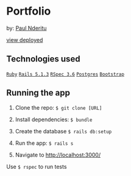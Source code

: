 # Portfolio

by: [Paul Nderitu](https://github.com/paulnderitu)

[view deployed]()

## Technologies used

[`Ruby`](https://www.ruby-lang.org/en/) [`Rails 5.1.3`](http://guides.rubyonrails.org/getting_started.html) [`RSpec 3.6`](http://rspec.info/) [`Postgres`](https://www.postgresql.org/) [`Bootstrap`](https://v4-alpha.getbootstrap.com/)

## Running the app

1. Clone the repo: `$ git clone [URL]`

2. Install dependencies: `$ bundle`

3. Create the database `$ rails db:setup`

4. Run the app: `$ rails s`

5. Navigate to [http://localhost:3000/](http://localhost:3000/)

Use `$ rspec` to run tests


